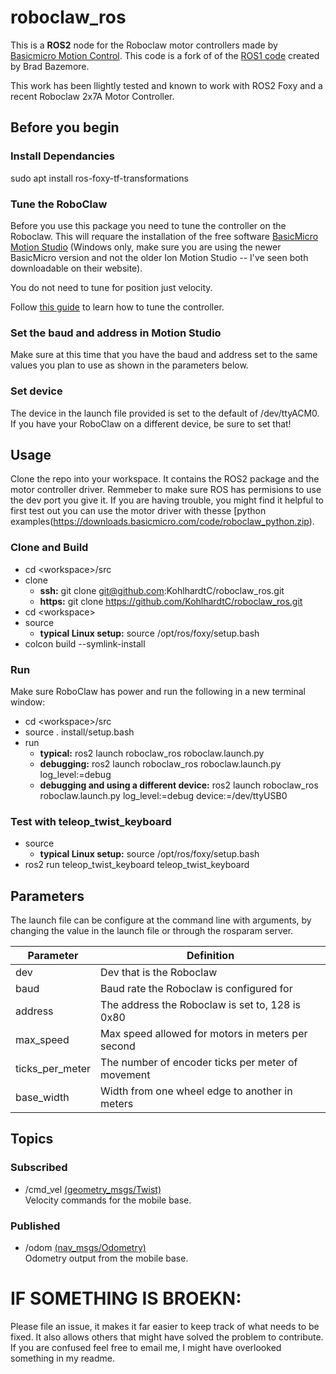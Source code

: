 # roboclaw_ros
This is a **ROS2** node for the Roboclaw motor controllers made by [Basicmicro Motion Control](https://www.basicmicro.com). This code is a fork of of the [ROS1 code](https://github.com/sonyccd/roboclaw_ros) created by Brad Bazemore.

This work has been llightly tested and known to work with ROS2 Foxy and a recent Roboclaw 2x7A Motor Controller. 

## Before you begin

### Install Dependancies 

sudo apt install ros-foxy-tf-transformations


### Tune the RoboClaw
Before you use this package you need to tune the controller on the Roboclaw.  This will requare the
installation of the free software [BasicMicro Motion Studio](https://downloads.basicmicro.com/software/BMStudio/setup.exe) (Windows only, make sure you are using the newer BasicMicro version and not the older Ion Motion Studio -- I've seen both downloadable on their website).

You do not need to tune for position just velocity.

Follow [this guide](https://resources.basicmicro.com/auto-tuning-with-motion-studio/) to learn how to tune the controller.  

### Set the baud and address in Motion Studio

Make sure at this time that you have the baud and address set to the same values you plan to use as shown in the parameters below. 

### Set device

The device in the launch file provided is set to the default of /dev/ttyACM0. If you have your RoboClaw on a different device, be sure to set that!

## Usage

Clone the repo into your workspace. It contains the ROS2 package and the motor controller driver. Remmeber to make sure ROS has permisions to use the dev port you give it. If you are having trouble, you might find it helpful to first test out you can use the motor driver with thesse [python examples(https://downloads.basicmicro.com/code/roboclaw_python.zip).

### Clone and Build

- cd \<workspace\>/src
- clone
  - **ssh:** git clone git@github.com:KohlhardtC/roboclaw_ros.git 
  - **https:** git clone https://github.com/KohlhardtC/roboclaw_ros.git
- cd \<workspace\>
- source
  - **typical Linux setup:** source /opt/ros/foxy/setup.bash
- colcon build --symlink-install

### Run

Make sure RoboClaw has power and run the following in a new terminal window:

- cd \<workspace\>/src
- source . install/setup.bash
- run 
  - **typical:** ros2 launch roboclaw_ros roboclaw.launch.py 
  - **debugging:** ros2 launch roboclaw_ros roboclaw.launch.py log_level:=debug
  - **debugging and using a different device:** ros2 launch roboclaw_ros roboclaw.launch.py log_level:=debug device:=/dev/ttyUSB0

### Test with teleop_twist_keyboard

- source
  - **typical Linux setup:** source /opt/ros/foxy/setup.bash
- ros2 run teleop_twist_keyboard teleop_twist_keyboard 


## Parameters
The launch file can be configure at the command line with arguments, by changing the value in the launch file or through the rosparam server.

|Parameter|Definition|
|-----|-------|
|dev|Dev that is the Roboclaw|
|baud|Baud rate the Roboclaw is configured for|
|address|The address the Roboclaw is set to, 128 is 0x80|
|max_speed|Max speed allowed for motors in meters per second|
|ticks_per_meter|The number of encoder ticks per meter of movement|
|base_width|Width from one wheel edge to another in meters|

## Topics
### Subscribed
- /cmd_vel [(geometry_msgs/Twist)](http://docs.ros.org/api/geometry_msgs/html/msg/Twist.html)  
Velocity commands for the mobile base.
### Published
- /odom [(nav_msgs/Odometry)](http://docs.ros.org/api/nav_msgs/html/msg/Odometry.html)  
Odometry output from the mobile base.

# IF SOMETHING IS BROEKN:
Please file an issue, it makes it far easier to keep track of what needs to be fixed. It also allows others that might have solved the problem to contribute.  If you are confused feel free to email me, I might have overlooked something in my readme.
